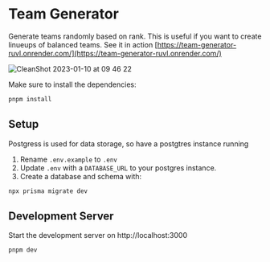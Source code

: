 # Team Generator
Generate teams randomly based on rank. This is useful if you want to create linueups of balanced teams. 
See it in action [https://team-generator-ruvl.onrender.com/](https://team-generator-ruvl.onrender.com/)


![CleanShot 2023-01-10 at 09 46 22](https://user-images.githubusercontent.com/928780/211582978-803c3a4a-3ce9-4187-97e5-83897c8283cd.gif)


Make sure to install the dependencies:

```bash
pnpm install
```

## Setup
Postgress is used for data storage, so have a postgtres instance running

1. Rename `.env.example` to `.env`
2. Update `.env` with  a `DATABASE_URL` to your postgres instance.
3. Create a database and schema with:

```bash
npx prisma migrate dev
```

## Development Server

Start the development server on http://localhost:3000

```bash
pnpm dev
```
